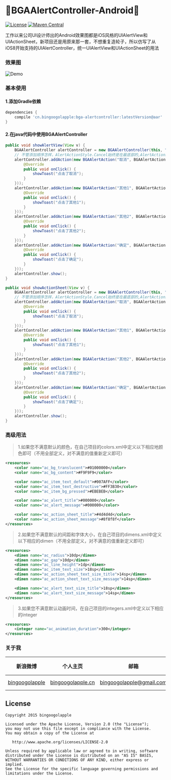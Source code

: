 # :running:BGAAlertController-Android:running:

[![License](https://img.shields.io/badge/license-Apache%202-green.svg)](https://www.apache.org/licenses/LICENSE-2.0)
[![Maven Central](https://maven-badges.herokuapp.com/maven-central/cn.bingoogolapple/bga-alertcontroller/badge.svg)](https://maven-badges.herokuapp.com/maven-central/cn.bingoogolapple/bga-alertcontroller)

工作以来公司UI设计师出的Android效果图都是iOS风格的UIAlertView和UIActionSheet，新项目还是用原来那一套，不想重复造轮子，所以仿写了从iOS8开始支持的UIAlertController，统一UIAlertView和UIActionSheet的用法

### 效果图

![Demo](http://7xk9dj.com1.z0.glb.clouddn.com/alertcontroller/screenshots/alertcontroller3.gif)

### 基本使用

#### 1.添加Gradle依赖

``` groovy
dependencies {
    compile 'cn.bingoogolapple:bga-alertcontroller:latestVersion@aar'
}
```

#### 2.在java代码中使用BGAAlertController

``` Java
public void showAlertView(View v) {
    BGAAlertController alertController = new BGAAlertController(this, "我是标题", "我是很长很长很长很长很长很长很长很长很长很长很长很长的消息", BGAAlertController.AlertControllerStyle.Alert);
    // 不管添加顺序怎样，AlertActionStyle.Cancel始终是在最底部的,AlertActionStyle.Default和AlertActionStyle.Destructive按添加的先后顺序显示
    alertController.addAction(new BGAAlertAction("取消", BGAAlertAction.AlertActionStyle.Cancel, new BGAAlertAction.Delegate() {
        @Override
        public void onClick() {
            showToast("点击了取消");
        }
    }));
    alertController.addAction(new BGAAlertAction("其他1", BGAAlertAction.AlertActionStyle.Default, new BGAAlertAction.Delegate() {
        @Override
        public void onClick() {
            showToast("点击了其他1");
        }
    }));
    alertController.addAction(new BGAAlertAction("其他2", BGAAlertAction.AlertActionStyle.Default, new BGAAlertAction.Delegate() {
        @Override
        public void onClick() {
            showToast("点击了其他2");
        }
    }));
    alertController.addAction(new BGAAlertAction("确定", BGAAlertAction.AlertActionStyle.Destructive, new BGAAlertAction.Delegate() {
        @Override
        public void onClick() {
            showToast("点击了确定");
        }
    }));
    alertController.show();
}

public void showActionSheet(View v) {
    BGAAlertController alertController = new BGAAlertController(this, "我是标题", "我是很长很长很长很长很长很长很长很长很长很长很长很长的消息", BGAAlertController.AlertControllerStyle.ActionSheet);
    // 不管添加顺序怎样，AlertActionStyle.Cancel始终是在最底部的,AlertActionStyle.Default和AlertActionStyle.Destructive按添加的先后顺序显示
    alertController.addAction(new BGAAlertAction("取消", BGAAlertAction.AlertActionStyle.Cancel, new BGAAlertAction.Delegate() {
        @Override
        public void onClick() {
            showToast("点击了取消");
        }
    }));
    alertController.addAction(new BGAAlertAction("其他1", BGAAlertAction.AlertActionStyle.Default, new BGAAlertAction.Delegate() {
        @Override
        public void onClick() {
            showToast("点击了其他1");
        }
    }));
    alertController.addAction(new BGAAlertAction("其他2", BGAAlertAction.AlertActionStyle.Default, new BGAAlertAction.Delegate() {
        @Override
        public void onClick() {
            showToast("点击了其他2");
        }
    }));
    alertController.addAction(new BGAAlertAction("确定", BGAAlertAction.AlertActionStyle.Destructive, new BGAAlertAction.Delegate() {
        @Override
        public void onClick() {
            showToast("点击了确定");
        }
    }));
    alertController.show();
}
```

### 高级用法

> 1.如果您不满意默认的颜色，在自己项目的colors.xml中定义以下相应地颜色即可（不用全部定义，对不满意的值重新定义即可）

``` xml
<resources>
    <color name="ac_bg_translucent">#01000000</color>
    <color name="ac_bg_content">#F9F9F9</color>

    <color name="ac_item_text_default">#007AFF</color>
    <color name="ac_item_text_destructive">#FF3B30</color>
    <color name="ac_item_bg_pressed">#EBEBEB</color>

    <color name="ac_alert_title">#000000</color>
    <color name="ac_alert_message">#000000</color>

    <color name="ac_action_sheet_title">#4d4d4d</color>
    <color name="ac_action_sheet_message">#8f8f8f</color>
</resources>
```

> 2.如果您不满意默认的间距和字体大小，在自己项目的dimens.xml中定义以下相应的dimen（不用全部定义，对不满意的值重新定义即可）

``` xml
<resources>
    <dimen name="ac_radius">10dp</dimen>
    <dimen name="ac_gap">10dp</dimen>
    <dimen name="ac_line_height">1dp</dimen>
    <dimen name="ac_item_text_size">18sp</dimen>
    <dimen name="ac_action_sheet_text_size_title">14sp</dimen>
    <dimen name="ac_action_sheet_text_size_message">14sp</dimen>

    <dimen name="ac_alert_text_size_title">18sp</dimen>
    <dimen name="ac_alert_text_size_message">14sp</dimen>
</resources>
```

> 3.如果您不满意默认动画时间，在自己项目的integers.xml中定义以下相应的integer
``` xml
<resources>
    <integer name="ac_animation_duration">300</integer>
</resources>
```

### 关于我

| 新浪微博 | 个人主页 | 邮箱 | BGA系列开源库QQ群 |
| ------------ | ------------- | ------------ | ------------ |
| <a href="http://weibo.com/bingoogol" target="_blank">bingoogolapple</a> | <a  href="http://www.bingoogolapple.cn" target="_blank">bingoogolapple.cn</a>  | <a href="mailto:bingoogolapple@gmail.com" target="_blank">bingoogolapple@gmail.com</a> | ![BGA_CODE_CLUB](http://7xk9dj.com1.z0.glb.clouddn.com/BGA_CODE_CLUB.png?imageView2/2/w/200) |

## License

```
Copyright 2015 bingoogolapple

Licensed under the Apache License, Version 2.0 (the "License");
you may not use this file except in compliance with the License.
You may obtain a copy of the License at

   http://www.apache.org/licenses/LICENSE-2.0

Unless required by applicable law or agreed to in writing, software
distributed under the License is distributed on an "AS IS" BASIS,
WITHOUT WARRANTIES OR CONDITIONS OF ANY KIND, either express or implied.
See the License for the specific language governing permissions and
limitations under the License.
```
